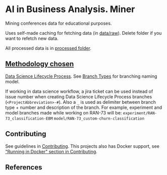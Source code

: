 <!-- toc -->

# AI in Business Analysis. Miner
Mining conferences data for educational purposes.

Uses self-made caching for fetching data (in [data/raw](./data/raw)). Delete folder if you
want to refetch new data.

All processed data is in [processed folder](./data/processed).

## [Methodology chosen][2]
[Data Science Lifecycle Process][1].
See [Branch Types][3] for branching naming model.

If working in data science workflow, a jira ticket can be used instead of issue number when creating Data Science Lifecycle Process branches
(`<ProjectAbbreviation>-#`). Also a `_` is used as delimiter between
branch type + number and description of the branch. For example,
experiment and model branches made while working on RAN-73 will be:
`experiment/RAN-73_classification-EBM`
`model/RAN-73_custom-churn-classification`

## Contributing
See guidelines in [Contributing](./CONTRIBUTING.md). This projects also
has Docker support, see ["Running in Docker"
section in Contributing](./CONTRIBUTING.md#running-in-docker).

## References
[1]: <https://github.com/dslp/dslp> 'Data Science Lifecycle Process'
[2]: <https://youtu.be/nx1VQrGfU8A?t=556> 'Data Science Lifecycle Process
Lecture'
[3]: <https://github.com/dslp/dslp/blob/main/branching/branch-types.md> 'Data
Science Lifecycle Branch Types'
